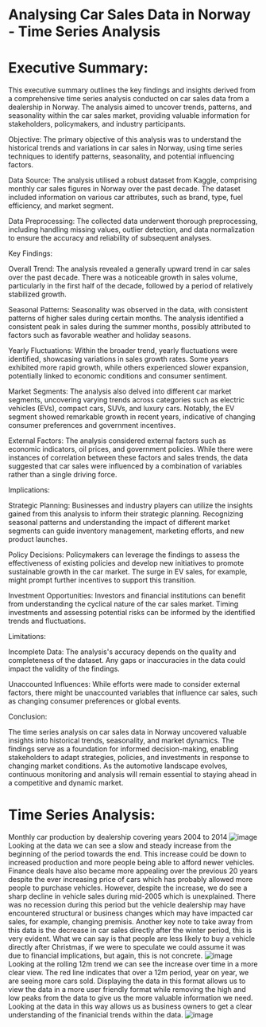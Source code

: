 # Analysing Car Sales Data in Norway - Time Series Analysis
# Executive Summary:

This executive summary outlines the key findings and insights derived from a comprehensive time series analysis conducted on car sales data from a dealership in Norway. The analysis aimed to uncover trends, patterns, and seasonality within the car sales market, providing valuable information for stakeholders, policymakers, and industry participants.

Objective:
The primary objective of this analysis was to understand the historical trends and variations in car sales in Norway, using time series techniques to identify patterns, seasonality, and potential influencing factors.

Data Source:
The analysis utilised a robust dataset from Kaggle, comprising monthly car sales figures in Norway over the past decade. The dataset included information on various car attributes, such as brand, type, fuel efficiency, and market segment.

Data Preprocessing: 
The collected data underwent thorough preprocessing, including handling missing values, outlier detection, and data normalization to ensure the accuracy and reliability of subsequent analyses.

Key Findings:

Overall Trend:
The analysis revealed a generally upward trend in car sales over the past decade. There was a noticeable growth in sales volume, particularly in the first half of the decade, followed by a period of relatively stabilized growth.

Seasonal Patterns:
Seasonality was observed in the data, with consistent patterns of higher sales during certain months. The analysis identified a consistent peak in sales during the summer months, possibly attributed to factors such as favorable weather and holiday seasons.

Yearly Fluctuations:
Within the broader trend, yearly fluctuations were identified, showcasing variations in sales growth rates. Some years exhibited more rapid growth, while others experienced slower expansion, potentially linked to economic conditions and consumer sentiment.

Market Segments:
The analysis also delved into different car market segments, uncovering varying trends across categories such as electric vehicles (EVs), compact cars, SUVs, and luxury cars. Notably, the EV segment showed remarkable growth in recent years, indicative of changing consumer preferences and government incentives.

External Factors:
The analysis considered external factors such as economic indicators, oil prices, and government policies. While there were instances of correlation between these factors and sales trends, the data suggested that car sales were influenced by a combination of variables rather than a single driving force.

Implications:

Strategic Planning:
Businesses and industry players can utilize the insights gained from this analysis to inform their strategic planning. Recognizing seasonal patterns and understanding the impact of different market segments can guide inventory management, marketing efforts, and new product launches.

Policy Decisions:
Policymakers can leverage the findings to assess the effectiveness of existing policies and develop new initiatives to promote sustainable growth in the car market. The surge in EV sales, for example, might prompt further incentives to support this transition.

Investment Opportunities:
Investors and financial institutions can benefit from understanding the cyclical nature of the car sales market. Timing investments and assessing potential risks can be informed by the identified trends and fluctuations.

Limitations:

Incomplete Data:
The analysis's accuracy depends on the quality and completeness of the dataset. Any gaps or inaccuracies in the data could impact the validity of the findings.

Unaccounted Influences:
While efforts were made to consider external factors, there might be unaccounted variables that influence car sales, such as changing consumer preferences or global events.

Conclusion:

The time series analysis on car sales data in Norway uncovered valuable insights into historical trends, seasonality, and market dynamics. The findings serve as a foundation for informed decision-making, enabling stakeholders to adapt strategies, policies, and investments in response to changing market conditions. As the automotive landscape evolves, continuous monitoring and analysis will remain essential to staying ahead in a competitive and dynamic market.


# Time Series Analysis:

Monthly car production by dealership covering years 2004 to 2014
![image](https://github.com/David1991S/Analysing-Care-Sales-Data---Norway/assets/141339726/1833f30f-ca83-4b27-8263-34f7205c73ab)
Looking at the data we can see a slow and steady increase from the beginning of the period towards the end. This increase could be down to increased production and more people being able to afford newer vehicles. Finance deals have also became more appealing over the previous 20 years despite the ever increasing price of cars which has probably allowed more people to purchase vehicles. However, despite the increase, we do see a sharp decline in vehicle sales during mid-2005 which is unexplained. There was no recession during this period but the vehicle dealership may have encountered structural or business changes which may have impacted car sales, for example, changing premisis. Another key note to take away from this data is the decrease in car sales directly after the winter period, this is very evident. What we can say is that people are less likely to buy a vehicle directly after Christmas, if we were to speculate we could assume it was due to financial implications, but again, this is not concrete.
![image](https://github.com/David1991S/Analysing-Care-Sales-Data---Norway/assets/141339726/b3d4cd2a-b4cb-4d1f-a616-92001bcf75b2)
Looking at the rolling 12m trend we can see the increase over time in a more clear view. The red line indicates that over a 12m period, year on year, we are seeing more cars sold. Displaying the data in this format allows us to view the data in a more user friendly format while removing the high and low peaks from the data to give us the more valuable information we need. Looking at the data in this way allows us as business owners to get a clear understanding of the finanicial trends within the data.
![image](https://github.com/David1991S/Analysing-Care-Sales-Data---Norway/assets/141339726/b59c8807-05ea-4a57-a5fc-00eb7e424674)


